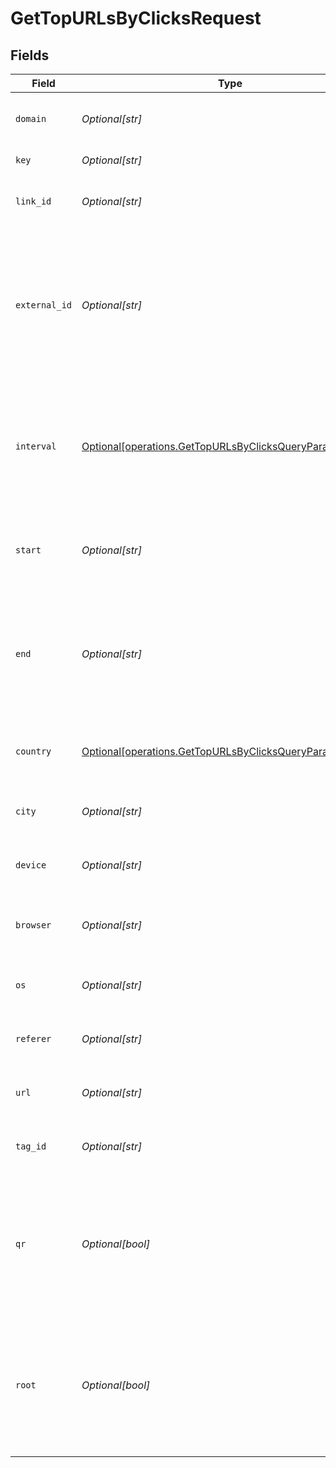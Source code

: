 # GetTopURLsByClicksRequest


## Fields

| Field                                                                                                                        | Type                                                                                                                         | Required                                                                                                                     | Description                                                                                                                  |
| ---------------------------------------------------------------------------------------------------------------------------- | ---------------------------------------------------------------------------------------------------------------------------- | ---------------------------------------------------------------------------------------------------------------------------- | ---------------------------------------------------------------------------------------------------------------------------- |
| `domain`                                                                                                                     | *Optional[str]*                                                                                                              | :heavy_minus_sign:                                                                                                           | The domain to filter analytics for.                                                                                          |
| `key`                                                                                                                        | *Optional[str]*                                                                                                              | :heavy_minus_sign:                                                                                                           | The short link slug.                                                                                                         |
| `link_id`                                                                                                                    | *Optional[str]*                                                                                                              | :heavy_minus_sign:                                                                                                           | The unique ID of the short link on Dub.                                                                                      |
| `external_id`                                                                                                                | *Optional[str]*                                                                                                              | :heavy_minus_sign:                                                                                                           | This is the ID of the link in the your database. Must be prefixed with 'ext_' when passed as a query parameter.              |
| `interval`                                                                                                                   | [Optional[operations.GetTopURLsByClicksQueryParamInterval]](../../models/operations/gettopurlsbyclicksqueryparaminterval.md) | :heavy_minus_sign:                                                                                                           | The interval to retrieve analytics for. Takes precedence over start and end. If undefined, defaults to 24h.                  |
| `start`                                                                                                                      | *Optional[str]*                                                                                                              | :heavy_minus_sign:                                                                                                           | The start date and time when to retrieve analytics from.                                                                     |
| `end`                                                                                                                        | *Optional[str]*                                                                                                              | :heavy_minus_sign:                                                                                                           | The end date and time when to retrieve analytics from. If not provided, defaults to the current date.                        |
| `country`                                                                                                                    | [Optional[operations.GetTopURLsByClicksQueryParamCountry]](../../models/operations/gettopurlsbyclicksqueryparamcountry.md)   | :heavy_minus_sign:                                                                                                           | The country to retrieve analytics for.                                                                                       |
| `city`                                                                                                                       | *Optional[str]*                                                                                                              | :heavy_minus_sign:                                                                                                           | The city to retrieve analytics for.                                                                                          |
| `device`                                                                                                                     | *Optional[str]*                                                                                                              | :heavy_minus_sign:                                                                                                           | The device to retrieve analytics for.                                                                                        |
| `browser`                                                                                                                    | *Optional[str]*                                                                                                              | :heavy_minus_sign:                                                                                                           | The browser to retrieve analytics for.                                                                                       |
| `os`                                                                                                                         | *Optional[str]*                                                                                                              | :heavy_minus_sign:                                                                                                           | The OS to retrieve analytics for.                                                                                            |
| `referer`                                                                                                                    | *Optional[str]*                                                                                                              | :heavy_minus_sign:                                                                                                           | The referer to retrieve analytics for.                                                                                       |
| `url`                                                                                                                        | *Optional[str]*                                                                                                              | :heavy_minus_sign:                                                                                                           | The URL to retrieve analytics for.                                                                                           |
| `tag_id`                                                                                                                     | *Optional[str]*                                                                                                              | :heavy_minus_sign:                                                                                                           | The tag ID to retrieve analytics for.                                                                                        |
| `qr`                                                                                                                         | *Optional[bool]*                                                                                                             | :heavy_minus_sign:                                                                                                           | Filter for QR code scans. If true, filter for QR codes only. If false, filter for links only. If undefined, return both.     |
| `root`                                                                                                                       | *Optional[bool]*                                                                                                             | :heavy_minus_sign:                                                                                                           | Filter for root domains. If true, filter for domains only. If false, filter for links only. If undefined, return both.       |